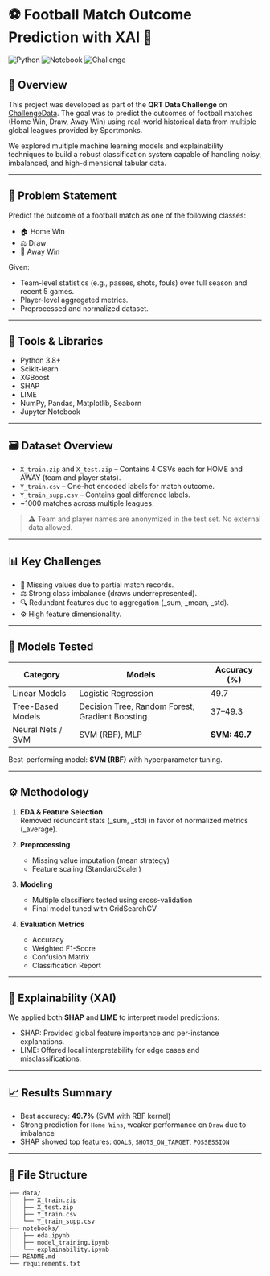 # ⚽ Football Match Outcome Prediction with XAI 🧠  
![Python](https://img.shields.io/badge/Python-3.8+-blue?logo=python)
![Notebook](https://img.shields.io/badge/Jupyter-Notebook-orange?logo=jupyter)
![Challenge](https://img.shields.io/badge/ChallengeData-QRT-red)

## 🧾 Overview

This project was developed as part of the **QRT Data Challenge** on [ChallengeData](https://challengedata.ens.fr/challenges/143). The goal was to predict the outcomes of football matches (Home Win, Draw, Away Win) using real-world historical data from multiple global leagues provided by Sportmonks.

We explored multiple machine learning models and explainability techniques to build a robust classification system capable of handling noisy, imbalanced, and high-dimensional tabular data.

---

## 🧠 Problem Statement

Predict the outcome of a football match as one of the following classes:

- 🏠 Home Win
- ⚖️ Draw
- 🛫 Away Win

Given:
- Team-level statistics (e.g., passes, shots, fouls) over full season and recent 5 games.
- Player-level aggregated metrics.
- Preprocessed and normalized dataset.

---

## 🧰 Tools & Libraries

- Python 3.8+
- Scikit-learn
- XGBoost
- SHAP
- LIME
- NumPy, Pandas, Matplotlib, Seaborn
- Jupyter Notebook

---

## 🗃️ Dataset Overview

- `X_train.zip` and `X_test.zip` – Contains 4 CSVs each for HOME and AWAY (team and player stats).
- `Y_train.csv` – One-hot encoded labels for match outcome.
- `Y_train_supp.csv` – Contains goal difference labels.
- ~1000 matches across multiple leagues.

> ⚠️ Team and player names are anonymized in the test set. No external data allowed.

---

## 📊 Key Challenges

- 🧩 Missing values due to partial match records.
- ⚖️ Strong class imbalance (draws underrepresented).
- 🔍 Redundant features due to aggregation (_sum, _mean, _std).
- ⚙️ High feature dimensionality.

---

## 🧪 Models Tested

| Category           | Models                         | Accuracy (%) |
|--------------------|--------------------------------|--------------|
| Linear Models      | Logistic Regression            | 49.7         |
| Tree-Based Models  | Decision Tree, Random Forest, Gradient Boosting | 37–49.3  |
| Neural Nets / SVM  | SVM (RBF), MLP                 | **SVM: 49.7** |

Best-performing model: **SVM (RBF)** with hyperparameter tuning.

---

## ⚙️ Methodology

1. **EDA & Feature Selection**  
   Removed redundant stats (_sum, _std) in favor of normalized metrics (_average).

2. **Preprocessing**  
   - Missing value imputation (mean strategy)
   - Feature scaling (StandardScaler)

3. **Modeling**  
   - Multiple classifiers tested using cross-validation
   - Final model tuned with GridSearchCV

4. **Evaluation Metrics**  
   - Accuracy
   - Weighted F1-Score
   - Confusion Matrix
   - Classification Report

---

## 🔎 Explainability (XAI)

We applied both **SHAP** and **LIME** to interpret model predictions:

- SHAP: Provided global feature importance and per-instance explanations.
- LIME: Offered local interpretability for edge cases and misclassifications.

---

## 📈 Results Summary

- Best accuracy: **49.7%** (SVM with RBF kernel)
- Strong prediction for `Home Wins`, weaker performance on `Draw` due to imbalance
- SHAP showed top features: `GOALS`, `SHOTS_ON_TARGET`, `POSSESSION`

---

## 📁 File Structure

```text
├── data/
│   ├── X_train.zip
│   ├── X_test.zip
│   ├── Y_train.csv
│   └── Y_train_supp.csv
├── notebooks/
│   ├── eda.ipynb
│   ├── model_training.ipynb
│   └── explainability.ipynb
├── README.md
└── requirements.txt
